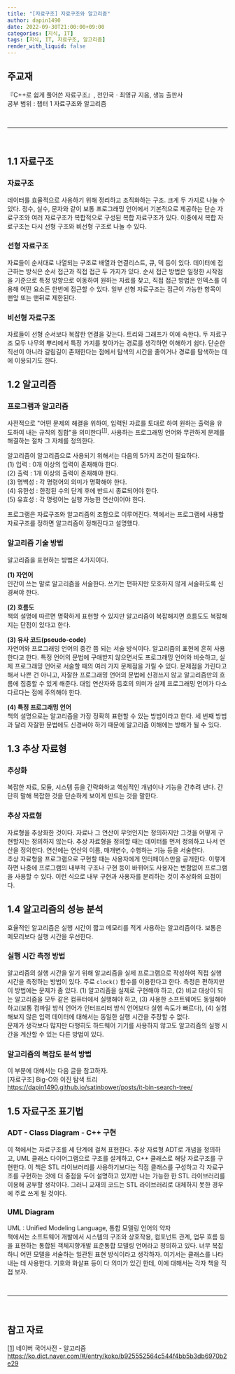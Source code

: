 ```yaml
---
title: "[자료구조] 자료구조와 알고리즘"
author: dapin1490
date: 2022-09-30T21:00:00+09:00
categories: [지식, IT]
tags: [지식, IT, 자료구조, 알고리즘]
render_with_liquid: false
---
```


<style>
	.x-understand { color: #ccb833; }
	.understand { color: #1380da; }
	.tab { white-space: pre; }
</style>

## 주교재
『C++로 쉽게 풀어쓴 자료구조』, 천인국ㆍ최영규 지음, 생능 출판사  
공부 범위 : 챕터 1 자료구조와 알고리즘  

<br>
<hr>
<br>

## 1.1 자료구조
  
### 자료구조
데이터를 효율적으로 사용하기 위해 정리하고 조직화하는 구조. 크게 두 가지로 나눌 수 있다. 정수, 실수, 문자와 같이 보통 프로그래밍 언어에서 기본적으로 제공하는 단순 자료구조와 여러 자료구조가 복합적으로 구성된 복합 자료구조가 있다. 이중에서 복합 자료구조는 다시 선형 구조와 비선형 구조로 나눌 수 있다.  
  
### 선형 자료구조
자료들이 순서대로 나열되는 구조로 배열과 연결리스트, 큐, 덱 등이 있다. 데이터에 접근하는 방식은 순서 접근과 직접 접근 두 가지가 있다. 순서 접근 방법은 일정한 시작점을 기준으로 특정 방향으로 이동하여 원하는 자료를 찾고, 직접 접근 방법은 인덱스를 이용해 어떤 요소든 한번에 접근할 수 있다. 일부 선형 자료구조는 접근이 가능한 항목이 맨앞 또는 맨뒤로 제한된다.  
  
### 비선형 자료구조
자료들이 선형 순서보다 복잡한 연결을 갖는다. 트리와 그래프가 이에 속한다. 두 자료구조 모두 나무의 뿌리에서 특정 가지를 찾아가는 경로를 생각하면 이해하기 쉽다. 단순한 직선이 아니라 갈림길이 존재한다는 점에서 탐색의 시간을 줄이거나 경로를 탐색하는 데에 이용되기도 한다.  
  
## 1.2 알고리즘
  
### 프로그램과 알고리즘
사전적으로 "어떤 문제의 해결을 위하여, 입력된 자료를 토대로 하여 원하는 출력을 유도하여 내는 규칙의 집합"을 의미한다<sup>[<a id="body-cite-1" href="#ref-cite-1">1</a>]</sup>. 사용하는 프로그래밍 언어와 무관하게 문제를 해결하는 절차 그 자체를 정의한다.  
  
알고리즘이 알고리즘으로 사용되기 위해서는 다음의 5가지 조건이 필요하다.  
(1) 입력 : 0개 이상의 입력이 존재해야 한다.  
(2) 출력 : 1개 이상의 출력이 존재해야 한다.  
(3) 명백성 : 각 명령어의 의미가 명확해야 한다.  
(4) 유한성 : 한정된 수의 단계 후에 반드시 종료되어야 한다.  
(5) 유효성 : 각 명령어는 실행 가능한 연산이어야 한다.  
  
프로그램은 자료구조와 알고리즘의 조합으로 이루어진다. 책에서는 프로그램에 사용할 자료구조를 정하면 알고리즘이 정해진다고 설명했다.  
  
### 알고리즘 기술 방법
알고리즘을 표현하는 방법은 4가지이다.  
  
**(1) 자연어**  
인간이 쓰는 말로 알고리즘을 서술한다. 쓰기는 편하지만 모호하지 않게 서술하도록 신경써야 한다.  
  
**(2) 흐름도**  
책의 설명에 따르면 명확하게 표현할 수 있지만 알고리즘이 복잡해지면 흐름도도 복잡해지는 단점이 있다고 한다.  
  
**(3) 유사 코드(pseudo-code)**  
자연어와 프로그래밍 언어의 중간 쯤 되는 서술 방식이다. 알고리즘의 표현에 흔히 사용한다고 한다. 특정 언어의 문법에 구애받지 않으면서도 프로그래밍 언어와 비슷하고, 실제 프로그래밍 언어로 서술할 때의 여러 가지 문제점을 가릴 수 있다. 문제점을 가린다고 해서 나쁜 건 아니고, 자잘한 프로그래밍 언어의 문법에 신경쓰지 않고 알고리즘만의 흐름에 집중할 수 있게 해준다. 대입 연산자와 등호의 의미가 실제 프로그래밍 언어가 다소 다르다는 점에 주의해야 한다.  
  
**(4) 특정 프로그래밍 언어**  
책의 설명으로는 알고리즘을 가장 정확히 표현할 수 있는 방법이라고 한다. 세 번째 방법과 달리 자잘한 문법에도 신경써야 하기 때문에 알고리즘 이해에는 방해가 될 수 있다.  
  
## 1.3 추상 자료형
  
### 추상화
복잡한 자료, 모듈, 시스템 등을 간략화하고 핵심적인 개념이나 기능을 간추려 낸다. 간단히 말해 복잡한 것을 단순하게 보이게 만드는 것을 말한다.  
  
### 추상 자료형
자료형을 추상화한 것이다. 자료나 그 연산이 무엇인지는 정의하지만 그것을 어떻게 구현할지는 정의하지 않는다. 추상 자료형을 정의할 때는 데이터를 먼저 정의하고 나서 연산을 정의한다. 연산에는 연산의 이름, 매개변수, 수행하는 기능 등을 서술한다.  
추상 자료형을 프로그램으로 구현할 때는 사용자에게 인터페이스만을 공개한다. 이렇게 하면 나중에 프로그램의 내부적 구조나 구현 등이 바뀌어도 사용자는 변함없이 프로그램을 사용할 수 있다. 이런 식으로 내부 구현과 사용자를 분리하는 것이 추상화의 요점이다.  
  
## 1.4 알고리즘의 성능 분석
효율적인 알고리즘은 실행 시간이 짧고 메모리를 적게 사용하는 알고리즘이다. 보통은 메모리보다 실행 시간을 우선한다.  

### 실행 시간 측정 방법
알고리즘의 실행 시간을 알기 위해 알고리즘을 실제 프로그램으로 작성하여 직접 실행 시간을 측정하는 방법이 있다. 주로 `clock()` 함수를 이용한다고 한다. 측정은 편하지만 이 방법에는 문제가 좀 있다. (1) 알고리즘을 실제로 구현해야 하고, (2) 비교 대상이 되는 알고리즘을 모두 같은 컴퓨터에서 실행해야 하고, (3) 사용한 소프트웨어도 동일해야 하고(보통 컴파일 방식 언어가 인터프리터 방식 언어보다 실행 속도가 빠르다), (4) 실험해보지 않은 입력 데이터에 대해서는 동일한 실행 시간을 주장할 수 없다.  
문제가 생각보다 많지만 다행히도 하드웨어 기기를 사용하지 않고도 알고리즘의 실행 시간을 계산할 수 있는 다른 방법이 있다.  
  
### 알고리즘의 복잡도 분석 방법
이 부분에 대해서는 다음 글을 참고하자.  
&lbrack;자료구조&rbrack; Big-O와 이진 탐색 트리 <a href="https://dapin1490.github.io/satinbower/posts/it-bin-search-tree/" target="_blank">https://dapin1490.github.io/satinbower/posts/it-bin-search-tree/</a>  
  
## 1.5 자료구조 표기법
  
### ADT - Class Diagram - C++ 구현
이 책에서는 자료구조를 세 단계에 걸쳐 표현한다. 추상 자료형 ADT로 개념을 정의하고, UML 클래스 다이어그램으로 구조를 설계하고, C++ 클래스로 해당 자료구조를 구현한다. 이 책은 STL 라이브러리를 사용하기보다는 직접 클래스를 구성하고 각 자료구조를 구현하는 것에 더 중점을 두어 설명하고 있지만 나는 가능한 한 STL 라이브러리를 이용해 공부할 생각이다. 그러니 교재의 코드는 STL 라이브러리로 대체하지 못한 경우에 주로 쓰게 될 것이다.  
  
### UML Diagram
UML : Unified Modeling Language, 통합 모델링 언어의 약자  
책에서는 소프트웨어 개발에서 시스템의 구조와 상호작용, 컴포넌트 관계, 업무 흐름 등을 표현하는 통합된 객체지향개발 표준통합 모델링 언어라고 정의하고 있다. 너무 복잡하니 어떤 모델을 서술하는 일관된 표현 방식이라고 생각하자. 여기서는 클래스를 나타내는 데 사용한다. 기호와 화살표 등이 다 의미가 있긴 한데, 이에 대해서는 각자 책을 직접 보자.  
  
<br>
<hr>
<br>

## 참고 자료
[<a id="ref-cite-1" href="#body-cite-1">1</a>] 네이버 국어사전 - 알고리즘 <a href="https://ko.dict.naver.com/#/entry/koko/b925552564c544f4bb5b3db6970b2e29" target="_blank">https://ko.dict.naver.com/#/entry/koko/b925552564c544f4bb5b3db6970b2e29</a>
